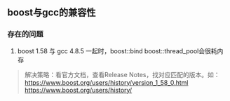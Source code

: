 ## boost与gcc的兼容性
### 存在的问题
1. boost 1.58 与 gcc 4.8.5 一起时，boost::bind boost::thread_pool会很耗内存

>解决策略：看官方文档，查看Release Notes，找对应匹配的版本。如：
https://www.boost.org/users/history/version_1_58_0.html
https://www.boost.org/users/history/
